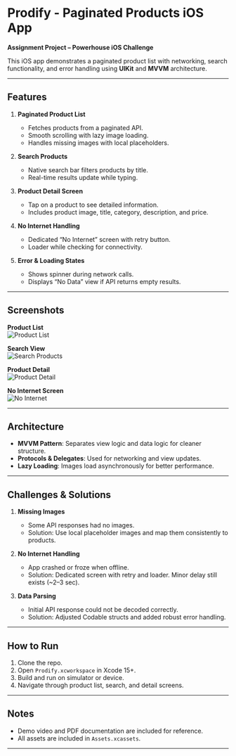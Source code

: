 # Prodify - Paginated Products iOS App

**Assignment Project – Powerhouse iOS Challenge**  

This iOS app demonstrates a paginated product list with networking, search functionality, and error handling using **UIKit** and **MVVM** architecture.  

---

## Features

1. **Paginated Product List**  
   - Fetches products from a paginated API.  
   - Smooth scrolling with lazy image loading.  
   - Handles missing images with local placeholders.  

2. **Search Products**  
   - Native search bar filters products by title.  
   - Real-time results update while typing.  

3. **Product Detail Screen**  
   - Tap on a product to see detailed information.  
   - Includes product image, title, category, description, and price.  

4. **No Internet Handling**  
   - Dedicated “No Internet” screen with retry button.  
   - Loader while checking for connectivity.  

5. **Error & Loading States**  
   - Shows spinner during network calls.  
   - Displays “No Data” view if API returns empty results.  

---

## Screenshots

**Product List**  
![Product List](Screenshots/1.png)  

**Search View**  
![Search Products](Screenshots/2.png)  

**Product Detail**  
![Product Detail](Screenshots/3.png)  

**No Internet Screen**  
![No Internet](Screenshots/4.png)  

---

## Architecture

- **MVVM Pattern**: Separates view logic and data logic for cleaner structure.  
- **Protocols & Delegates**: Used for networking and view updates.  
- **Lazy Loading**: Images load asynchronously for better performance.  

---

## Challenges & Solutions

1. **Missing Images**  
   - Some API responses had no images.  
   - Solution: Use local placeholder images and map them consistently to products.  

2. **No Internet Handling**  
   - App crashed or froze when offline.  
   - Solution: Dedicated screen with retry and loader. Minor delay still exists (~2–3 sec).  

3. **Data Parsing**  
   - Initial API response could not be decoded correctly.  
   - Solution: Adjusted Codable structs and added robust error handling.  

---

## How to Run

1. Clone the repo.  
2. Open `Prodify.xcworkspace` in Xcode 15+.  
3. Build and run on simulator or device.  
4. Navigate through product list, search, and detail screens.  

---

## Notes

- Demo video and PDF documentation are included for reference.  
- All assets are included in `Assets.xcassets`.  

---
